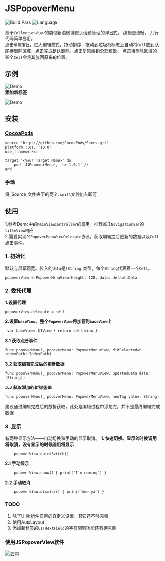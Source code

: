 # JSPopoverMenu
![Build Pass](https://img.shields.io/travis/rust-lang/rust.svg)
![Language](https://img.shields.io/badge/swift-4.0-orange.svg)

基于`CollectionView`的类似新浪微博首页话题管理的弹出式。 编辑更流畅。 几行代码简单易用。    
点击`编辑`按钮，进入编辑模式，拖动排序，拖动到垃圾桶标志上自动将`Cell`放到队尾待删除区域，点击完成确认删除，点击复原撤销全部编辑。
点击待删除区域的某个`Cell`会将其放回原来的位置。

## 示例

![Demo](https://github.com/DevNewbee/JSPopoverMenu/blob/master/assets/Demo.gif)  
__添加新标签__

![Demo](https://github.com/DevNewbee/JSPopoverMenu/blob/master/assets/AddNewTag.gif)
## 安装
### [CocoaPods](http://cocoapods.org)

	source 'https://github.com/CocoaPods/Specs.git'
	platform :ios, '10.0'
	use_frameworks!

	target '<Your Target Name>' do
   		pod 'JSPopoverMenu', '~> 1.0.1' //
	end
	
### 手动
将_Source_文件夹下的两个`.swift`文件加入即可
## 使用
1.参考Demo中的`MainViewController`的调用。推荐点击`NavigationBar`的`titleView`响应    
2.需要实现`JSPopoverMenuViewDelegate`协议。获取编辑之后更新的数据以及`Cell`点击事件。
### 1. 初始化 
默认与屏幕同宽。传入的`data`是`[String]`类型，每个`String`代表着一个`Cell`。

    popoverView = PopoverMenuView(height: 120, data: defaultData) 
 
    
### 2. 委托代理
__1.设置代理__

    popoverView.delegate = self
    
    
__2.设置`baseView`。整个`PopoverView`将加载到`baseView`上__

	 var baseView: UIView { return self.view }


__3.1 获取点击事件__

    func popoverMenu(_ popoverMenu: PopoverMenuView, didSelectedAt indexPath: IndexPath) 
__3.2 获取编辑完成后的更新数据__

    func popoverMenu(_ popoverMenu: PopoverMenuView, updatedData data: [String])
    
__3.3 获取添加的新标签值__

	func popoverMenu(_ popoverMenu: PopoverMenuView, newTag value: String)
建议通过编辑完成后的数据获取，此处是编辑过程中添加完，并不是最终编辑完成数据

### 3. 显示
有两种显示方法——自动切换和手动的显示取消。
__1. 快速切换。显示的时候调用将取消，没有显示的时候调用将显示__

        popoverView.quickSwitch()

__2.1 手动显示__

        popoverView.show() { print("I'm coming") } 

__2.2 手动取消__

        popoverView.dismiss() { print("See ya") } 
### TODO
1. 除了UIKit组件自带的自定义设置，其它还不够完善
2. 使用AutoLayout
3. 添加新标签的`UITdextField`的字符限制功能还有待完善
### 使用JSPopoverView软件

![云洞](https://github.com/DevNewbee/JSPopoverMenu/blob/master/assets/CloudHole2.png)
